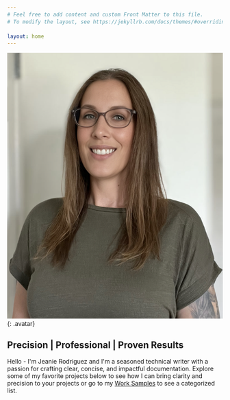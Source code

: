 ```yaml
---
# Feel free to add content and custom Front Matter to this file.
# To modify the layout, see https://jekyllrb.com/docs/themes/#overriding-theme-defaults

layout: home
---
```

![jeanie rodriguez](/assets/css/images/jeanie.png){: .avatar}
## Precision | Professional | Proven Results
Hello - I'm Jeanie Rodriguez and I'm a seasoned technical writer with a passion for crafting clear, concise, and impactful documentation. Explore some of my favorite projects below to see how I can bring clarity and precision to your projects or go to my [Work Samples](/worksamples) to see a categorized list.
